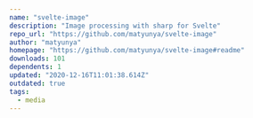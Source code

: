 ```yaml
---
name: "svelte-image"
description: "Image processing with sharp for Svelte"
repo_url: "https://github.com/matyunya/svelte-image"
author: "matyunya"
homepage: "https://github.com/matyunya/svelte-image#readme"
downloads: 101
dependents: 1
updated: "2020-12-16T11:01:38.614Z"
outdated: true
tags: 
  - media
---
```

